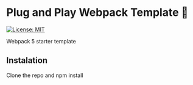 # Plug and Play Webpack Template :electric_plug:
[![License: MIT](https://img.shields.io/badge/License-MIT-yellow.svg)](https://opensource.org/licenses/MIT)

Webpack 5 starter template

## Instalation
Clone the repo and npm install
